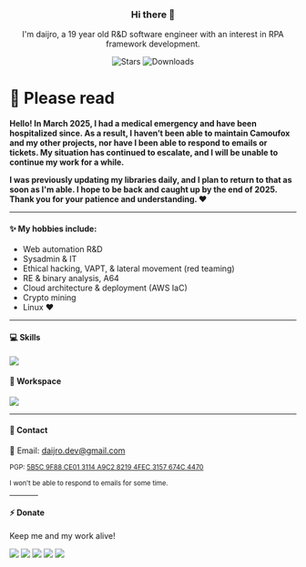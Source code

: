 <p align="center">
    <h3 align="center">Hi there 👋</h3>
    <p align="center">I'm daijro, a 19 year old R&D software engineer with an interest in RPA framework development.</p>
    <p align="center">
        <img alt="Stars" src="https://img.shields.io/github/stars/daijro?color=4caf50&style=for-the-badge">
        <img alt="Downloads" src="https://img.shields.io/github/followers/daijro?color=0f80c1&style=for-the-badge">
    </p>

</p>


# 🚨 Please read

**Hello! In March 2025, I had a medical emergency and have been hospitalized since. As a result, I haven’t been able to maintain Camoufox and my other projects, nor have I been able to respond to emails or tickets. My situation has continued to escalate, and I will be unable to continue my work for a while.**

**I was previously updating my libraries daily, and I plan to return to that as soon as I'm able. I hope to be back and caught up by the end of 2025. Thank you for your patience and understanding. ❤️**

---

#### ✨ My hobbies include:
- Web automation R&D
- Sysadmin & IT
- Ethical hacking, VAPT, & lateral movement (red teaming)
- RE & binary analysis, A64
- Cloud architecture & deployment (AWS IaC)
- Crypto mining
- Linux ❤️

---

#### 💻 Skills

<img src="https://skillicons.dev/icons?i=python,qt,powershell,bash,go,c,cpp,java,sqlite,opencv,js,css,html,ai,figma,aws,terraform,docker,git,github,gitlab,heroku,cloudflare,firebase,spring,rabbitmq,postman" />


#### 🔨 Workspace

<img src="https://skillicons.dev/icons?i=arch,debian,ubuntu,kali,linux,raspberrypi,vim,neovim,idea,vscode,visualstudio" />

---

#### 👤 Contact

<div style="margin-bottom: 0;">
📨 Email: <a href="mailto:daijro.dev@gmail.com">daijro.dev@gmail.com</a>
</div>

<sub>PGP: <a href="https://keys.openpgp.org/vks/v1/by-fingerprint/5B5C9F88CE013114A9C282194FEC3157674C4470">5B5C 9F88 CE01 3114 A9C2 8219 4FEC 3157 674C 4470</a>
</sub>

<sub>
I won't be able to respond to emails for some time.
</sub>

<hr width=50>

#### ⚡ Donate

Keep me and my work alive!

<a href="https://github.com/sponsors/daijro" style="text-decoration: none;">
    <img src="https://img.shields.io/badge/sponsor-30363D?style=for-the-badge&logo=GitHub-Sponsors&logoColor=#EA4AAA">
</a>
<a href="https://ko-fi.com/Z8Z2EFH5A" style="text-decoration: none;">
    <img src="https://img.shields.io/badge/Ko--fi-F16061?style=for-the-badge&logo=ko-fi&logoColor=white">
</a>
<a href="https://venmo.com/daijro" style="text-decoration: none;">
    <img src="https://img.shields.io/badge/Venmo-008CFF?style=for-the-badge&logo=v&logoColor=white">
</a>
<a href="https://www.bitcoinqrcodemaker.com/pay/?type=2&style=bitcoin&address=1G9W9zBAyDmN8wE3LR5JjVbU6LnXBHLKF8" style="text-decoration: none;">
    <img src="https://img.shields.io/badge/Bitcoin-E67132?style=for-the-badge&logo=bitcoin&logoColor=white">
</a>
<a href="https://www.bitcoinqrcodemaker.com/pay/?type=2&style=monero&address=4B9QaXYesx2ep4PkMuXrR31uMEzNwMqGyKw5sDTyg6ff5PSCXjSULYAP3Bk2TWyVvcRkv11wRyj7JXbUaBvAmXNWBCt2xxf" style="text-decoration: none;">
    <img src="https://img.shields.io/badge/Monero-4F44D6?style=for-the-badge&logo=monero&logoColor=white">
</a>
